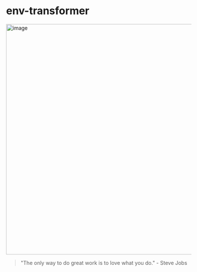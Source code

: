 # env-transformer

<img width="625" alt="image" src="https://github.com/user-attachments/assets/724d00ab-7cc7-4353-89d4-fa40512292b9" />


<!-- INSPIRATIONAL_QUOTE_START -->
> "The only way to do great work is to love what you do." - Steve Jobs
<!-- INSPIRATIONAL_QUOTE_END -->
